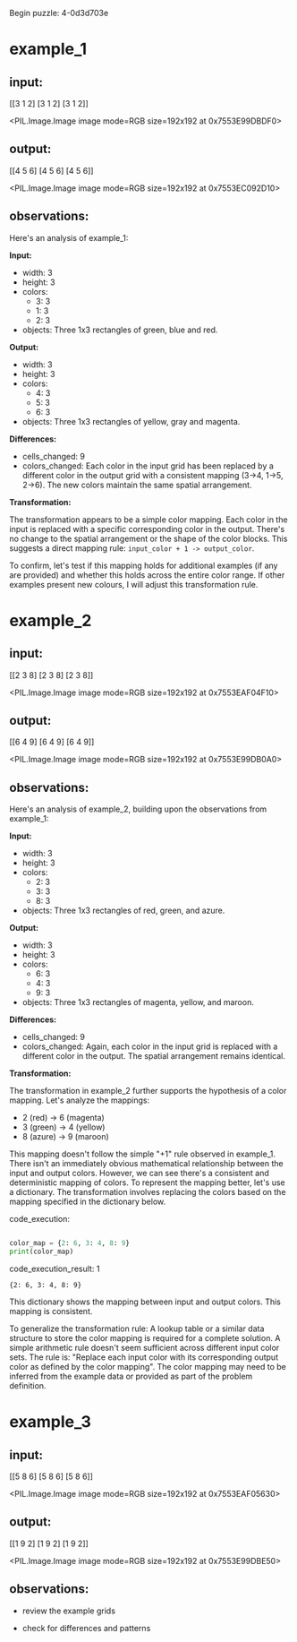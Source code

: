 Begin puzzle: 4-0d3d703e


# example_1

## input:

[[3 1 2]
 [3 1 2]
 [3 1 2]]


<PIL.Image.Image image mode=RGB size=192x192 at 0x7553E99DBDF0>


## output:

[[4 5 6]
 [4 5 6]
 [4 5 6]]


<PIL.Image.Image image mode=RGB size=192x192 at 0x7553EC092D10>


## observations:

Here's an analysis of example_1:

**Input:**

*   width: 3
*   height: 3
*   colors:
    *   3: 3
    *   1: 3
    *   2: 3
*   objects: Three 1x3 rectangles of green, blue and red.

**Output:**

*   width: 3
*   height: 3
*   colors:
    *   4: 3
    *   5: 3
    *   6: 3
*   objects: Three 1x3 rectangles of yellow, gray and magenta.

**Differences:**

*   cells_changed: 9
*   colors_changed: Each color in the input grid has been replaced by a different color in the output grid with a consistent mapping (3->4, 1->5, 2->6).  The new colors maintain the same spatial arrangement.

**Transformation:**

The transformation appears to be a simple color mapping. Each color in the input is replaced with a specific corresponding color in the output.  There's no change to the spatial arrangement or the shape of the color blocks.  This suggests a direct mapping rule:  `input_color + 1 -> output_color`.


To confirm, let's test if this mapping holds for additional examples (if any are provided) and whether this holds across the entire color range.  If other examples present new colours, I will adjust this transformation rule.



# example_2

## input:

[[2 3 8]
 [2 3 8]
 [2 3 8]]


<PIL.Image.Image image mode=RGB size=192x192 at 0x7553EAF04F10>


## output:

[[6 4 9]
 [6 4 9]
 [6 4 9]]


<PIL.Image.Image image mode=RGB size=192x192 at 0x7553E99DB0A0>


## observations:

Here's an analysis of example_2, building upon the observations from example_1:

**Input:**

*   width: 3
*   height: 3
*   colors:
    *   2: 3
    *   3: 3
    *   8: 3
*   objects: Three 1x3 rectangles of red, green, and azure.

**Output:**

*   width: 3
*   height: 3
*   colors:
    *   6: 3
    *   4: 3
    *   9: 3
*   objects: Three 1x3 rectangles of magenta, yellow, and maroon.

**Differences:**

*   cells_changed: 9
*   colors_changed: Again, each color in the input grid is replaced with a different color in the output. The spatial arrangement remains identical.


**Transformation:**

The transformation in example_2 further supports the hypothesis of a color mapping. Let's analyze the mappings:


*   2 (red) -> 6 (magenta)
*   3 (green) -> 4 (yellow)
*   8 (azure) -> 9 (maroon)

This mapping doesn't follow the simple "+1" rule observed in example_1. There isn't an immediately obvious mathematical relationship between the input and output colors. However, we can see there's a consistent and deterministic mapping of colors.  To represent the mapping better, let's use a dictionary.  The transformation involves replacing the colors based on the mapping specified in the dictionary below.




code_execution:

```python

color_map = {2: 6, 3: 4, 8: 9}
print(color_map)

```

code_execution_result: 1

```
{2: 6, 3: 4, 8: 9}

```

This dictionary shows the mapping between input and output colors.  This mapping is consistent.

To generalize the transformation rule:  A lookup table or a similar data structure to store the color mapping is required for a complete solution.  A simple arithmetic rule doesn't seem sufficient across different input color sets.  The rule is:  "Replace each input color with its corresponding output color as defined by the color mapping". The color mapping may need to be inferred from the example data or provided as part of the problem definition.


# example_3

## input:

[[5 8 6]
 [5 8 6]
 [5 8 6]]


<PIL.Image.Image image mode=RGB size=192x192 at 0x7553EAF05630>


## output:

[[1 9 2]
 [1 9 2]
 [1 9 2]]


<PIL.Image.Image image mode=RGB size=192x192 at 0x7553E99DBE50>


## observations:

- review the example grids

- check for differences and patterns

